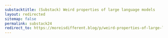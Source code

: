 ```yaml
---
substacktitle: (Substack) Weird properties of large language models
layout: redirected
sitemap: false
permalink: substack24
redirect_to: https://moreisdifferent.blog/p/weird-properties-of-large-language
---
```

